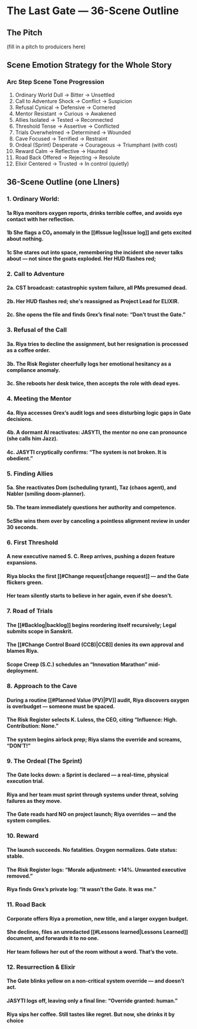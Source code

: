 # The Last Gate — 36-Scene Outline 

## The Pitch 
(fill in a pitch to produicers here)

## Scene Emotion Strategy for the Whole Story
### Arc Step	Scene Tone Progression
1. Ordinary World	Dull → Bitter → Unsettled
2. Call to Adventure	Shock → Conflict → Suspicion
3. Refusal	Cynical → Defensive → Cornered
4. Mentor	Resistant → Curious → Awakened
5. Allies	Isolated → Tested → Reconnected
6. Threshold	Tense → Assertive → Conflicted
7. Trials	Overwhelmed → Determined → Wounded
8. Cave	Focused → Terrified → Restraint
9. Ordeal (Sprint)	Desperate → Courageous → Triumphant (with cost)
10. Reward	Calm → Reflective → Haunted
11. Road Back	Offered → Rejecting → Resolute
12. Elixir	Centered → Trusted → In control (quietly)


## 36-Scene Outline (one LIners)

### 1. Ordinary World: 
#### 1a Riya monitors oxygen reports, drinks terrible coffee, and avoids eye contact with her reflection.
#### 1b She flags a CO₂ anomaly in the \[\[#Issue log|Issue log]] and gets excited about nothing.
#### 1c She stares out into space, remembering the incident she never talks about — not since the goats exploded. Her HUD flashes red;

### 2. Call to Adventure
#### 2a. CST broadcast: catastrophic system failure, all PMs presumed dead.
#### 2b. Her HUD flashes red; she's reassigned as Project Lead for ELIXIR.
#### 2c. She opens the file and finds Grex’s final note: “Don’t trust the Gate.”

### 3. Refusal of the Call
#### 3a. Riya tries to decline the assignment, but her resignation is processed as a coffee order.
#### 3b. The Risk Register cheerfully logs her emotional hesitancy as a compliance anomaly.
#### 3c. She reboots her desk twice, then accepts the role with dead eyes.

### 4. Meeting the Mentor
#### 4a. Riya accesses Grex’s audit logs and sees disturbing logic gaps in Gate decisions.
#### 4b. A dormant AI reactivates: JASYTI, the mentor no one can pronounce (she calls him Jazz).
#### 4c. JASYTI cryptically confirms: “The system is not broken. It is obedient.”

### 5. Finding Allies
#### 5a. She reactivates Dom (scheduling tyrant), Taz (chaos agent), and Nabler (smiling doom-planner).
#### 5b. The team immediately questions her authority and competence.
#### 5cShe wins them over by canceling a pointless alignment review in under 30 seconds.

### 6. First Threshold
#### A new executive named S. C. Reep arrives, pushing a dozen feature expansions.
#### Riya blocks the first \[\[#Change request|change request]] — and the Gate flickers green.
#### Her team silently starts to believe in her again, even if she doesn’t.

### 7. Road of Trials
#### The \[\[#Backlog|backlog]] begins reordering itself recursively; Legal submits scope in Sanskrit.
#### The \[\[#Change Control Board (CCB)|CCB]] denies its own approval and blames Riya.
#### Scope Creep (S.C.) schedules an “Innovation Marathon” mid-deployment.

### 8. Approach to the Cave
#### During a routine \[\[#Planned Value (PV)|PV]] audit, Riya discovers oxygen is overbudget — someone must be spaced.
#### The Risk Register selects K. Luless, the CEO, citing “Influence: High. Contribution: None.”
#### The system begins airlock prep; Riya slams the override and screams, “DON’T!”

### 9. The Ordeal (The Sprint)
#### The Gate locks down: a Sprint is declared — a real-time, physical execution trial.
#### Riya and her team must sprint through systems under threat, solving failures as they move.
#### The Gate reads hard NO on project launch; Riya overrides — and the system complies.

### 10. Reward
#### The launch succeeds. No fatalities. Oxygen normalizes. Gate status: stable.
#### The Risk Register logs: “Morale adjustment: +14%. Unwanted executive removed.”
#### Riya finds Grex’s private log: “It wasn’t the Gate. It was me.”

### 11. Road Back
#### Corporate offers Riya a promotion, new title, and a larger oxygen budget.
#### She declines, files an unredacted \[\[#Lessons learned|Lessons Learned]] document, and forwards it to no one.
#### Her team follows her out of the room without a word. That’s the vote.

### 12. Resurrection & Elixir
#### The Gate blinks yellow on a non-critical system override — and doesn’t act.
#### JASYTI logs off, leaving only a final line: “Override granted: human.”
#### Riya sips her coffee. Still tastes like regret. But now, she drinks it by choice